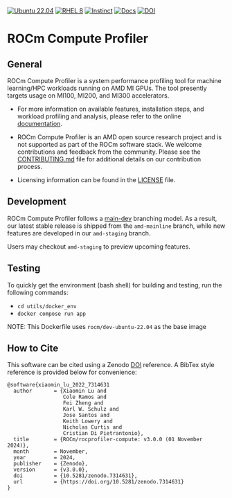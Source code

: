 [![Ubuntu 22.04](https://github.com/ROCm/rocprofiler-compute/actions/workflows/ubuntu-jammy.yml/badge.svg)](https://github.com/ROCm/rocprofiler-compute/actions/workflows/ubuntu-jammy.yml)
[![RHEL 8](https://github.com/ROCm/rocprofiler-compute/actions/workflows/rhel-8.yml/badge.svg)](https://github.com/ROCm/rocprofiler-compute/actions/workflows/rhel-8.yml)
[![Instinct](https://github.com/ROCm/rocprofiler-compute/actions/workflows/mi-rhel9.yml/badge.svg)](https://github.com/ROCm/rocprofiler-compute/actions/workflows/mi-rhel9.yml)
[![Docs](https://github.com/ROCm/rocprofiler-compute/actions/workflows/docs.yml/badge.svg)](https://rocm.github.io/rocprofiler-compute/)
[![DOI](https://zenodo.org/badge/561919887.svg)](https://zenodo.org/badge/latestdoi/561919887)

# ROCm Compute Profiler

## General

ROCm Compute Profiler is a system performance profiling tool for machine
learning/HPC workloads running on AMD MI GPUs. The tool presently
targets usage on MI100, MI200, and MI300 accelerators.

* For more information on available features, installation steps, and
workload profiling and analysis, please refer to the online
[documentation](https://rocm.docs.amd.com/projects/rocprofiler-compute/en/latest/).

* ROCm Compute Profiler is an AMD open source research project and is not supported
as part of the ROCm software stack. We welcome contributions and
feedback from the community. Please see the
[CONTRIBUTING.md](CONTRIBUTING.md) file for additional details on our
contribution process.

* Licensing information can be found in the [LICENSE](LICENSE) file.

## Development

ROCm Compute Profiler follows a
[main-dev](https://nvie.com/posts/a-successful-git-branching-model/)
branching model. As a result, our latest stable release is shipped
from the `amd-mainline` branch, while new features are developed in our
`amd-staging` branch.

Users may checkout `amd-staging` to preview upcoming features.

## Testing

To quickly get the environment (bash shell) for building and testing, run the following commands:
* `cd utils/docker_env`
* `docker compose run app`

NOTE: This Dockerfile uses `rocm/dev-ubuntu-22.04` as the base image

## How to Cite

This software can be cited using a Zenodo
[DOI](https://doi.org/10.5281/zenodo.7314631) reference. A BibTex
style reference is provided below for convenience:

```
@software{xiaomin_lu_2022_7314631
  author       = {Xiaomin Lu and
                  Cole Ramos and
                  Fei Zheng and
                  Karl W. Schulz and
                  Jose Santos and
                  Keith Lowery and
                  Nicholas Curtis and
                  Cristian Di Pietrantonio},
  title        = {ROCm/rocprofiler-compute: v3.0.0 (01 November 2024)},
  month        = November,
  year         = 2024,
  publisher    = {Zenodo},
  version      = {v3.0.0},
  doi          = {10.5281/zenodo.7314631},
  url          = {https://doi.org/10.5281/zenodo.7314631}
}
```
